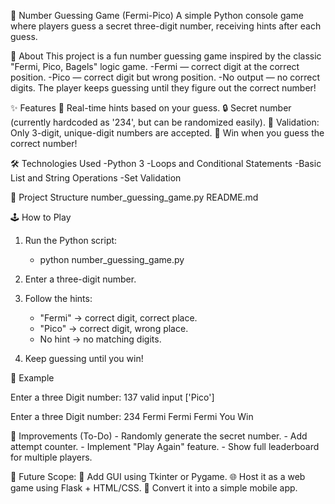 🔢 Number Guessing Game (Fermi-Pico)
A simple Python console game where players guess a secret three-digit number, receiving hints after each guess.

📖 About
This project is a fun number guessing game inspired by the classic "Fermi, Pico, Bagels" logic game.
      -Fermi — correct digit at the correct position.
      -Pico — correct digit but wrong position.
      -No output — no correct digits.
The player keeps guessing until they figure out the correct number!

✨ Features
🚀 Real-time hints based on your guess.
🔒 Secret number (currently hardcoded as '234', but can be randomized easily).
🚫 Validation: Only 3-digit, unique-digit numbers are accepted.
🎯 Win when you guess the correct number!

🛠 Technologies Used
      -Python 3
      -Loops and Conditional Statements
      -Basic List and String Operations
      -Set Validation

📂 Project Structure
number_guessing_game.py
README.md

🕹️ How to Play
1. Run the Python script:
    - python number_guessing_game.py
2. Enter a three-digit number.

3. Follow the hints:
    - "Fermi" → correct digit, correct place.
    - "Pico" → correct digit, wrong place.
    -  No hint → no matching digits.

4. Keep guessing until you win!

📸 Example

Enter a three Digit number: 137
valid input
['Pico']

Enter a three Digit number: 234
Fermi Fermi Fermi
You Win


📌 Improvements (To-Do)
    - Randomly generate the secret number.
    - Add attempt counter.
    - Implement "Play Again" feature.
    - Show full leaderboard for multiple players.

🧹 Future Scope:
    🎨 Add GUI using Tkinter or Pygame.
    🌐 Host it as a web game using Flask + HTML/CSS.
    📱 Convert it into a simple mobile app.
